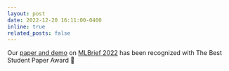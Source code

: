 ```yaml
---
layout: post
date: 2022-12-20 16:11:00-0400
inline: true
related_posts: false
---
```


Our <a href="http://www.ipol.im/pub/art/2022/430/">paper and demo</a> on <a href="http://www.ipol.im/">MLBrief 2022</a> has been recognized with The Best Student Paper Award :tada:
